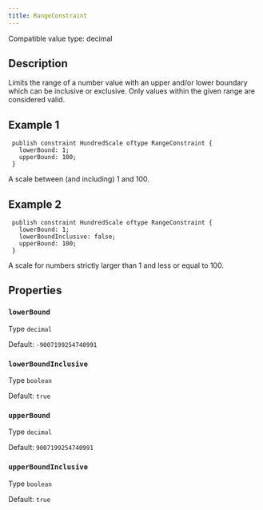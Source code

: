 ```yaml
---
title: RangeConstraint
---
```


<!-- Do NOT change this document as it is auto-generated from the language server -->

Compatible value type: decimal

## Description

Limits the range of a number value with an upper and/or lower boundary which can be inclusive or exclusive. Only values within the given range are considered valid.

## Example 1

```jayvee
 publish constraint HundredScale oftype RangeConstraint {
   lowerBound: 1;
   upperBound: 100;
 }
```

A scale between (and including) 1 and 100.

## Example 2

```jayvee
 publish constraint HundredScale oftype RangeConstraint {
   lowerBound: 1;
   lowerBoundInclusive: false;
   upperBound: 100;
 }
```

A scale for numbers strictly larger than 1 and less or equal to 100.

## Properties

### `lowerBound`

Type `decimal`

Default: `-9007199254740991`

### `lowerBoundInclusive`

Type `boolean`

Default: `true`

### `upperBound`

Type `decimal`

Default: `9007199254740991`

### `upperBoundInclusive`

Type `boolean`

Default: `true`
